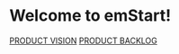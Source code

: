 # Welcome to emStart!
[PRODUCT VISION](https://github.com/MatthewEGasper/emStart-Senior-Design/wiki)
[PRODUCT BACKLOG](https://github.com/MatthewEGasper/emStart-Senior-Design/projects/1)
